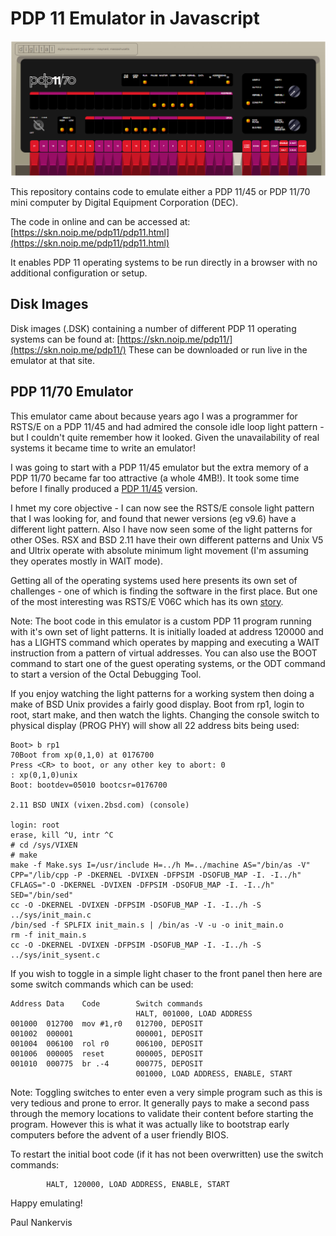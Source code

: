# PDP 11 Emulator in Javascript

![alt text](./assets/pdp1170-large.png)

This repository contains code to emulate either a PDP 11/45 or PDP 11/70 mini computer by Digital Equipment Corporation (DEC).

The code in online and can be accessed at: [https://skn.noip.me/pdp11/pdp11.html](https://skn.noip.me/pdp11/pdp11.html)

It enables PDP 11 operating systems to be run directly in a browser with no additional configuration or setup.

## Disk Images

Disk images (.DSK) containing a number of different PDP 11 operating systems can be found at:  [https://skn.noip.me/pdp11/](https://skn.noip.me/pdp11/)  These can be downloaded or run live in the emulator at that site.


## PDP 11/70 Emulator

This emulator came about because years ago I was a programmer for RSTS/E on a PDP 11/45 and had admired the console idle loop light pattern - but I couldn't quite remember how it looked. Given the unavailability of real systems it became time to write an emulator!

I was going to start with a PDP 11/45 emulator but the extra memory of a PDP 11/70 became far too attractive (a whole 4MB!). It took some time before I finally produced a [PDP 11/45](http://skn.noip.me/pdp11/pdp11-45.html) version.

I hmet my core objective - I can now see the RSTS/E console light pattern that I was looking for, and found that newer versions (eg v9.6) have a different light pattern. Also I have now seen some of the light patterns for other OSes. RSX and BSD 2.11 have their own different patterns and Unix V5 and Ultrix operate with absolute minimum light movement (I'm assuming they operates mostly in WAIT mode).

Getting all of the operating systems used here presents its own set of challenges - one of which is finding the software in the first place. But one of the most interesting was RSTS/E V06C which has its own [story](https://skn.noip.me/pdp11/RSTSv06c.html).

Note: The boot code in this emulator is a custom PDP 11 program running with it's own set of light patterns. It is initially loaded at address 120000 and has a LIGHTS command which operates by mapping and executing a WAIT instruction from a pattern of virtual addresses. You can also use the BOOT command to start one of the guest operating systems, or the ODT command to start a version of the Octal Debugging Tool.

If you enjoy watching the light patterns for a working system then doing a make of BSD Unix provides a fairly good display. Boot from rp1, login to root, start make, and then watch the lights. Changing the console switch to physical display (PROG PHY) will show all 22 address bits being used:
```
Boot> b rp1
70Boot from xp(0,1,0) at 0176700
Press <CR> to boot, or any other key to abort: 0
: xp(0,1,0)unix
Boot: bootdev=05010 bootcsr=0176700

2.11 BSD UNIX (vixen.2bsd.com) (console)

login: root
erase, kill ^U, intr ^C
# cd /sys/VIXEN
# make
make -f Make.sys I=/usr/include H=../h M=../machine AS="/bin/as -V" CPP="/lib/cpp -P -DKERNEL -DVIXEN -DFPSIM -DSOFUB_MAP -I. -I../h"  CFLAGS="-O -DKERNEL -DVIXEN -DFPSIM -DSOFUB_MAP -I. -I../h" SED="/bin/sed"
cc -O -DKERNEL -DVIXEN -DFPSIM -DSOFUB_MAP -I. -I../h -S ../sys/init_main.c
/bin/sed -f SPLFIX init_main.s | /bin/as -V -u -o init_main.o
rm -f init_main.s
cc -O -DKERNEL -DVIXEN -DFPSIM -DSOFUB_MAP -I. -I../h -S ../sys/init_sysent.c
```

If you wish to toggle in a simple light chaser to the front panel then here are some switch commands which can be used:

```
Address Data    Code        Switch commands
                            HALT, 001000, LOAD ADDRESS
001000  012700  mov #1,r0   012700, DEPOSIT
001002  000001              000001, DEPOSIT
001004  006100  rol r0      006100, DEPOSIT
001006  000005  reset       000005, DEPOSIT
001010  000775  br .-4      000775, DEPOSIT
                            001000, LOAD ADDRESS, ENABLE, START
```
Note: Toggling switches to enter even a very simple program such as this is very tedious and prone to error. It generally pays to make a second pass through the memory locations to validate their content before starting the program. However this is what it was actually like to bootstrap early computers before the advent of a user friendly BIOS.

To restart the initial boot code (if it has not been overwritten) use the switch commands:

```
    	HALT, 120000, LOAD ADDRESS, ENABLE, START
```

Happy emulating!

Paul Nankervis
